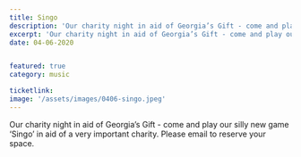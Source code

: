 ```yaml
---
title: Singo
description: 'Our charity night in aid of Georgia’s Gift - come and play our silly new game ‘Singo’ in aid of a very important charity. Please email to reserve your space.'
excerpt: 'Our charity night in aid of Georgia’s Gift - come and play our silly new game ‘Singo’ in aid of a very important charity. Please email to reserve your space.'
date: 04-06-2020


featured: true
category: music

ticketlink: 
image: '/assets/images/0406-singo.jpeg'
---
```


Our charity night in aid of Georgia’s Gift - come and play our silly new game ‘Singo’ in aid of a very important charity. Please email to reserve your space.